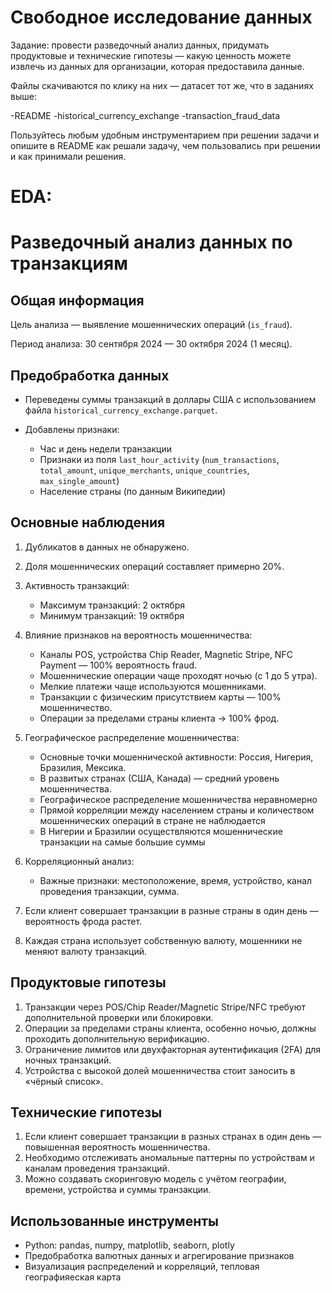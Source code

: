 # Свободное исследование данных
Задание: провести разведочный анализ данных, придумать продуктовые и технические гипотезы — какую ценность можете извлечь из данных для организации, которая предоставила данные.

Файлы скачиваются по клику на них — датасет тот же, что в заданиях выше:

-README
-historical_currency_exchange
-transaction_fraud_data

Пользуйтесь любым удобным инструментарием при решении задачи и опишите в README как решали задачу, чем пользовались при решении и как принимали решения.

# EDA:
# Разведочный анализ данных по транзакциям

## Общая информация

Цель анализа — выявление мошеннических операций (`is_fraud`).

Период анализа: 30 сентября 2024 — 30 октября 2024 (1 месяц).

## Предобработка данных

* Переведены суммы транзакций в доллары США с использованием файла `historical_currency_exchange.parquet`.
* Добавлены признаки:

  * Час и день недели транзакции
  * Признаки из поля `last_hour_activity` (`num_transactions`, `total_amount`, `unique_merchants`, `unique_countries`, `max_single_amount`)
  * Население страны (по данным Википедии)
## Основные наблюдения

1. Дубликатов в данных не обнаружено.
2. Доля мошеннических операций составляет примерно 20%.
3. Активность транзакций:

   * Максимум транзакций: 2 октября
   * Минимум транзакций: 19 октября
4. Влияние признаков на вероятность мошенничества:

   * Каналы POS, устройства Chip Reader, Magnetic Stripe, NFC Payment — 100% вероятность fraud.
   * Мошеннические операции чаще проходят ночью (с 1 до 5 утра).
   * Мелкие платежи чаще используются мошенниками.
   * Транзакции с физическим присутствием карты — 100% мошенничество.
   * Операции за пределами страны клиента -> 100% фрод.
5. Географическое распределение мошенничества:
   * Основные точки мошеннической активности: Россия, Нигерия, Бразилия, Мексика.
   * В развитых странах (США, Канада) — средний уровень мошенничества.
   * Географическое распределение мошенничества неравномерно
   * Прямой корреляции между населением страны и количеством мошеннических операций в стране не наблюдается
   * В Нигерии и Бразилии осуществляются мошеннические транзакции на самые большие суммы
6. Корреляционный анализ:

   * Важные признаки: местоположение, время, устройство, канал проведения транзакции, сумма.
7. Если клиент совершает транзакции в разные страны в один день — вероятность фрода растет.
8. Каждая страна использует собственную валюту, мошенники не меняют валюту транзакций.

## Продуктовые гипотезы

1. Транзакции через POS/Chip Reader/Magnetic Stripe/NFC требуют дополнительной проверки или блокировки.
2. Операции за пределами страны клиента, особенно ночью, должны проходить дополнительную верификацию.
3. Ограничение лимитов или двухфакторная аутентификация (2FA) для ночных транзакций.
4. Устройства с высокой долей мошенничества стоит заносить в «чёрный список».

## Технические гипотезы

1. Если клиент совершает транзакции в разных странах в один день — повышенная вероятность мошенничества.
2. Необходимо отслеживать аномальные паттерны по устройствам и каналам проведения транзакций.
3. Можно создавать скоринговую модель с учётом географии, времени, устройства и суммы транзакции.

## Использованные инструменты

* Python: pandas, numpy, matplotlib, seaborn, plotly
* Предобработка валютных данных и агрегирование признаков
* Визуализация распределений и корреляций, тепловая географияеская карта

